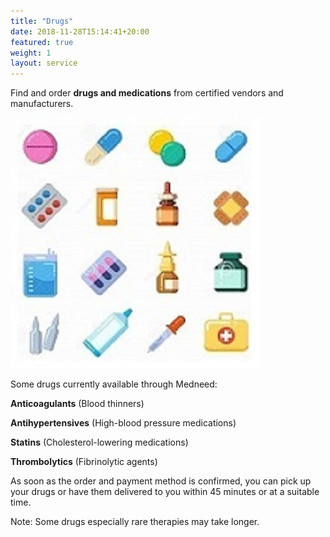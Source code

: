 ```yaml
---
title: "Drugs"
date: 2018-11-28T15:14:41+20:00  
featured: true
weight: 1
layout: service
---
```


Find and order **drugs and medications** from certified vendors and manufacturers.


![Pharm drugs](/images/illustrations/pharm-drugs.jpg)

Some drugs currently available through Medneed:

**Anticoagulants** (Blood thinners)

**Antihypertensives** (High-blood pressure medications)

**Statins** (Cholesterol-lowering medications)

**Thrombolytics** (Fibrinolytic agents)


As soon as the order and payment method is confirmed, you can pick up your drugs or have them delivered to you within 45 minutes or at a suitable time. 

Note: Some drugs especially rare therapies may take longer. 